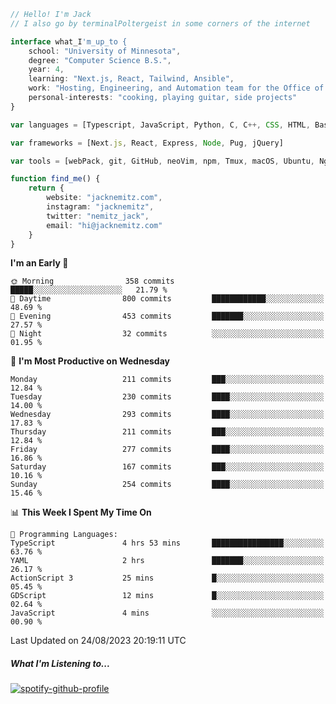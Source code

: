 ```typescript
// Hello! I'm Jack
// I also go by terminalPoltergeist in some corners of the internet

interface what_I'm_up_to {
    school: "University of Minnesota",
    degree: "Computer Science B.S.",
    year: 4,
    learning: "Next.js, React, Tailwind, Ansible",
    work: "Hosting, Engineering, and Automation team for the Office of Information Technology at UMN",
    personal-interests: "cooking, playing guitar, side projects"
}

var languages = [Typescript, JavaScript, Python, C, C++, CSS, HTML, Bash, VimScript]

var frameworks = [Next.js, React, Express, Node, Pug, jQuery]

var tools = [webPack, git, GitHub, neoVim, npm, Tmux, macOS, Ubuntu, Nginx, Ansible, Cloudflare, DigitalOcean]

function find_me() {
    return {
        website: "jacknemitz.com",
        instagram: "jacknemitz",
        twitter: "nemitz_jack",
        email: "hi@jacknemitz.com"
    }
}
```

<!--START_SECTION:waka-->
**I'm an Early 🐤** 

```text
🌞 Morning                358 commits         █████░░░░░░░░░░░░░░░░░░░░   21.79 % 
🌆 Daytime                800 commits         ████████████░░░░░░░░░░░░░   48.69 % 
🌃 Evening                453 commits         ███████░░░░░░░░░░░░░░░░░░   27.57 % 
🌙 Night                  32 commits          ░░░░░░░░░░░░░░░░░░░░░░░░░   01.95 % 
```
📅 **I'm Most Productive on Wednesday** 

```text
Monday                   211 commits         ███░░░░░░░░░░░░░░░░░░░░░░   12.84 % 
Tuesday                  230 commits         ████░░░░░░░░░░░░░░░░░░░░░   14.00 % 
Wednesday                293 commits         ████░░░░░░░░░░░░░░░░░░░░░   17.83 % 
Thursday                 211 commits         ███░░░░░░░░░░░░░░░░░░░░░░   12.84 % 
Friday                   277 commits         ████░░░░░░░░░░░░░░░░░░░░░   16.86 % 
Saturday                 167 commits         ███░░░░░░░░░░░░░░░░░░░░░░   10.16 % 
Sunday                   254 commits         ████░░░░░░░░░░░░░░░░░░░░░   15.46 % 
```


📊 **This Week I Spent My Time On** 

```text
💬 Programming Languages: 
TypeScript               4 hrs 53 mins       ████████████████░░░░░░░░░   63.76 % 
YAML                     2 hrs               ███████░░░░░░░░░░░░░░░░░░   26.17 % 
ActionScript 3           25 mins             █░░░░░░░░░░░░░░░░░░░░░░░░   05.45 % 
GDScript                 12 mins             █░░░░░░░░░░░░░░░░░░░░░░░░   02.64 % 
JavaScript               4 mins              ░░░░░░░░░░░░░░░░░░░░░░░░░   00.90 % 
```


 Last Updated on 24/08/2023 20:19:11 UTC
<!--END_SECTION:waka-->

##### What I'm Listening to...

[![spotify-github-profile](https://spotify-github-profile.vercel.app/api/view?uid=jack.nemitz&cover_image=true&show_offline=true&bar_color=53b14f&bar_color_cover=false&background_color=121212FF)](https://spotify-github-profile.vercel.app/api/view?uid=jack.nemitz&redirect=true)

